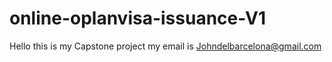 # online-oplanvisa-issuance-V1
Hello this is my Capstone project
my email is Johndelbarcelona@gmail.com
